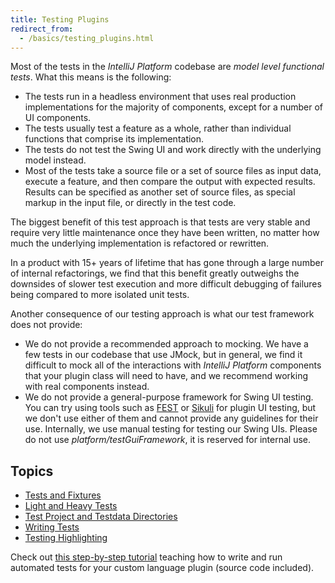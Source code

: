 ```yaml
---
title: Testing Plugins
redirect_from:
  - /basics/testing_plugins.html
---
```

<!-- Copyright 2000-2020 JetBrains s.r.o. and other contributors. Use of this source code is governed by the Apache 2.0 license that can be found in the LICENSE file. -->

Most of the tests in the *IntelliJ Platform* codebase are *model level functional tests*.
What this means is the following:

* The tests run in a headless environment that uses real production implementations for the majority of components, except for a number of UI components.
* The tests usually test a feature as a whole, rather than individual functions that comprise its implementation.
* The tests do not test the Swing UI and work directly with the underlying model instead.
* Most of the tests take a source file or a set of source files as input data, execute a feature, and then compare the output with expected results.
  Results can be specified as another set of source files, as special markup in the input file, or directly in the test code.

The biggest benefit of this test approach is that tests are very stable and require very little maintenance once they have been written, no matter how much the underlying implementation is refactored or rewritten.

In a product with 15+ years of lifetime that has gone through a large number of internal refactorings, we find that this benefit greatly outweighs the downsides of slower test execution and more difficult debugging of failures being compared to more isolated unit tests.

Another consequence of our testing approach is what our test framework does not provide:

* We do not provide a recommended approach to mocking.
  We have a few tests in our codebase that use JMock, but in general, we find it difficult to mock all of the interactions with *IntelliJ Platform* components that your plugin class will need to have, and we recommend working with real components instead.
* We do not provide a general-purpose framework for Swing UI testing.
  You can try using tools such as [FEST](https://code.google.com/p/fest/) or [Sikuli](https://sikulix.com/) for plugin UI testing, but we don't use either of them and cannot provide any guidelines for their use.
  Internally, we use manual testing for testing our Swing UIs.
  Please do not use _platform/testGuiFramework_, it is reserved for internal use.

## Topics
* [Tests and Fixtures](tests_and_fixtures.md)
* [Light and Heavy Tests](light_and_heavy_tests.md)
* [Test Project and Testdata Directories](test_project_and_testdata_directories.md)
* [Writing Tests](writing_tests.md)
* [Testing Highlighting](testing_highlighting.md)

Check out [this step-by-step tutorial](/tutorials/writing_tests_for_plugins.md) teaching how to write and run automated tests for your custom language plugin (source code included).
